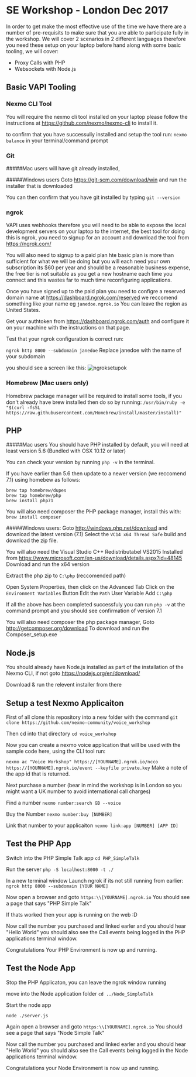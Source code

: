 # SE Workshop - London Dec 2017

In order to get make the most effective use of the time we have there are a number of pre-requisits to make sure that you are able to participate fully in the workshop. We will cover 2 scenarios in 2 different languages therefore you need these setup on your laptop before hand along with some basic tooling, we will cover:

* Proxy Calls with PHP
* Websockets with Node.js

## Basic VAPI Tooling

### Nexmo CLI Tool
You will require the nexmo cli tool installed on your laptop please follow the instructions at https://github.com/nexmo/nexmo-cli to install it.

to confirm that you have successully installed and setup the tool run:
`nexmo balance` in your terminal/command prompt


### Git
#####Mac users 
will have git already installed,

#####Windows users 
Goto https://git-scm.com/download/win and run the installer that is downloaded

You can then confirm that you have git installed by typing `git --version`

### ngrok
VAPI uses webhooks therefore you will need to be able to expose the local development servers on your laptop to the internet, the best tool for doing this is ngrok, you need to signup for an account and download the tool from https://ngrok.com/

You will also need to signup to a paid plan hte basic plan is more than sufficient for what we will be doing but you will each need your own subscription its $60 per year and should be a reasonable business expense, the free tier is not suitable as you get a new hostname each time you connect and this wastes far to much time reconfiguring applications.

Once you have signed up to the paid plan you need to configre a reserved domain name at https://dashboard.ngrok.com/reserved we reccomend something like your name eg `janedoe.ngrok.io` You can leave the region as United States.

Get your authtoken from https://dashboard.ngrok.com/auth and configure it on your machine with the instructions on that page.

Test that your ngrok configuration is correct run:

`ngrok http 8000 --subdomain janedoe` Replace janedoe with the name of your subdomain 

you should see a screen like this:
![ngroksetupok](https://github.com/nexmo/Voice_Workshop/raw/images/ngrsetupok.png)

### Homebrew (Mac users only)

Homebrew package manager will be required to install some tools, if you don't already have brew installed then do so by running:
`/usr/bin/ruby -e "$(curl -fsSL https://raw.githubusercontent.com/Homebrew/install/master/install)"`


## PHP

#####Mac users 
You should have PHP installed by default, you will need at least version 5.6 (Bundled with OSX 10.12 or later)

You can check your version by running `php -v` in the terminal.

If you have earlier than 5.6 then update to a newer version (we reccomend 7.1) using homebew as follows:

```
brew tap homebrew/dupes
brew tap homebrew/php
brew install php71
```

You will also need composer the PHP package manager, install this with:
`brew install composer`


#####Windows users:
Goto http://windows.php.net/download and download the latest version (7.1) Select the `VC14 x64 Thread Safe` build and download the zip file.

You will also need the Visual Studio C++ Redistributabel VS2015 Installed from https://www.microsoft.com/en-us/download/details.aspx?id=48145 Download and run the x64 version

Extract the php zip to `C:\php` (reccomended path)

Open System Properties, then click on the Advanced Tab
Click on the `Environment Variables` Button
Edit the `Path` User Variable
Add `C:\php`

If all the above has been completed successfuly you can run `php -v` at the command prompt and you should see confirmation of version 7.1

You will also need composer the php package manager,
Goto http://getcomposer.org/download To download and run the Composer_setup.exe

## Node.js

You should already have Node.js installed as part of the installation of the Nexmo CLI, if not goto 
https://nodejs.org/en/download/

Download & run the relevent installer from there

## Setup a test Nexmo Applicaiton

First of all clone this repository into a new folder with the command
`git clone https://github.com/nexmo-community/voice_workshop`

Then cd into that directory
`cd voice_workshop`

Now you can create a nexmo voice application that will be used with the sample code here, using the CLI tool run:

`nexmo ac "Voice Workshop" https://[YOURNAME].ngrok.io/ncco https://[YOURNAME].ngrok.io/event --keyfile private.key`
Make a note of the app id that is returned.

Next purchase a number (bear in mind the workshop is in London so you might want a UK number to avoid international call charges)

Find a number 
`nexmo number:search GB --voice`

Buy the Number
`nexmo number:buy [NUMBER]`

Link that number to your applicaiton
`nexmo link:app [NUMBER] [APP ID]`

## Test the PHP App

Switch into the PHP Simple Talk app
`cd PHP_SimpleTalk`

Run the server
`php -S localhost:8000 -t ./`

In a new terminal window
Launch ngrok  if its not still running from earlier:
`ngrok http 8000 --subdomain [YOUR NAME]`


Now open a browser and goto `https:\\[YOURNAME].ngrok.io` You should see a page that says "PHP Simple Talk"

If thats worked then your app is running on the web :D

Now call the number you purchased and linked earler and you should hear "Hello World" you should also see the Call events being logged in the PHP applications terminal window.

Congratulations Your PHP Environment is now up and running.

## Test the Node App

Stop the PHP Applicaton, you can leave the ngrok window running

move into the Node application folder
`cd ../Node_SimpleTalk`

Start the node app

`node ./server.js` 

Again open a browser and goto `https:\\[YOURNAME].ngrok.io` You should see a page that says "Node Simple Talk"


Now call the number you purchased and linked earler and you should hear "Hello World" you should also see the Call events being logged in the Node applications terminal window.

Congratulations your Node Environment is now up and running.






